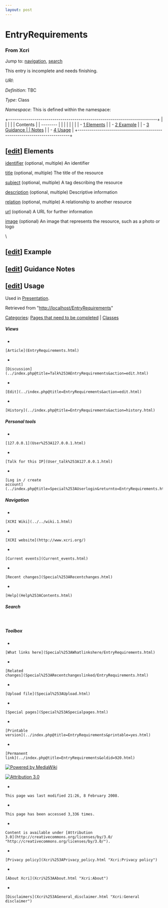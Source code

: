 ```yaml
---
layout: post
---
```








EntryRequirements 
=================













### From Xcri 







Jump to: [navigation](EntryRequirements.html#column-one),
[search](EntryRequirements.html#searchInput)





This entry is incomplete and needs finishing.



*URI*: 

*Definition*: TBC

*Type*: Class

*Namespace*: This is defined within the namespace:


+--------------------------------------------------------------------------+
|                                                       |
|                                                                          |
| Contents                                                                 |
| --------                                                                 |
|                                                                          |
|                                                                    |
|                                                                          |
| -   [1 Elements](EntryRequirements.html#Elements)    |
| -   [2 Example](EntryRequirements.html#Example)      |
| -   [3 Guidance     |
|     Notes](EntryRequirements.html#Guidance_Notes)                 |
| -   [4 Usage](EntryRequirements.html#Usage)          |
+--------------------------------------------------------------------------+


\[[edit](../index.php@title=EntryRequirements&action=edit&section=1.html "Edit section: Elements")\] Elements
-------------------------------------------------------------------------------------------------------------------------------------------------------------------------------

[identifier](Identifier.html "Identifier") (optional, multiple) An
identifier

[title](Title.html "Title") (optional, multiple) The title of the
resource

[subject](Subject.html "Subject") (optional, multiple) A tag describing
the resource

[description](Description.html "Description") (optional, multiple)
Descriptive information

[relation](Relation.html "Relation") (optional, multiple) A relationship
to another resource

[url](Url.html "Url") (optional) A URL for further information

[image](Image.html "Image") (optional) An image that represents the
resource, such as a photo or logo

\


\[[edit](../index.php@title=EntryRequirements&action=edit&section=2.html "Edit section: Example")\] Example
-----------------------------------------------------------------------------------------------------------------------------------------------------------------------------


\[[edit](../index.php@title=EntryRequirements&action=edit&section=3.html "Edit section: Guidance Notes")\] Guidance Notes
-------------------------------------------------------------------------------------------------------------------------------------------------------------------------------------------


\[[edit](../index.php@title=EntryRequirements&action=edit&section=4.html "Edit section: Usage")\] Usage
-------------------------------------------------------------------------------------------------------------------------------------------------------------------------

Used in [Presentation](Presentation.html "Presentation").



Retrieved from
"[http://localhost/EntryRequirements](EntryRequirements.html)"





[Categories](Special%253ACategories.html "Special:Categories"): [Pages that need to be
completed](Category%253APages_that_need_to_be_completed.html "Category:Pages that need to be completed")
| [Classes](Category%253AClasses.html "Category:Classes")

















##### Views



-   

    

    [Article](EntryRequirements.html)
-   

    

    [Discussion](../index.php@title=Talk%253AEntryRequirements&action=edit.html)
-   

    

    [Edit](../index.php@title=EntryRequirements&action=edit.html)
-   

    

    [History](../index.php@title=EntryRequirements&action=history.html)







##### Personal tools



-   

    

    [127.0.0.1](User%253A127.0.0.1.html)
-   

    

    [Talk for this IP](User_talk%253A127.0.0.1.html)
-   

    

    [Log in / create
    account](../index.php@title=Special%253AUserlogin&returnto=EntryRequirements.html)











[](../../wiki.1.html "XCRI Wiki")





##### Navigation



-   

    

    [XCRI Wiki](../../wiki.1.html)
-   

    

    [XCRI website](http://www.xcri.org/)
-   

    

    [Current events](Current_events.html)
-   

    

    [Recent changes](Special%253ARecentchanges.html)
-   

    

    [Help](Help%253AContents.html)







##### Search





 









##### Toolbox



-   

    

    [What links here](Special%253AWhatlinkshere/EntryRequirements.html)
-   

    

    [Related
    changes](Special%253ARecentchangeslinked/EntryRequirements.html)
-   

    

    [Upload file](Special%253AUpload.html)
-   

    

    [Special pages](Special%253ASpecialpages.html)
-   

    

    [Printable
    version](../index.php@title=EntryRequirements&printable=yes.html)
-   

    

    [Permanent
    link](../index.php@title=EntryRequirements&oldid=920.html)















[![Powered by
MediaWiki](../skins/common/images/poweredby_mediawiki_88x31.png)](http://www.mediawiki.org/)





[![Attribution 3.0
](http://i.creativecommons.org/l/by/3.0/88x31.png)](http://creativecommons.org/licenses/by/3.0/)



-   

    

    This page was last modified 21:26, 8 February 2008.
-   

    

    This page has been accessed 3,336 times.
-   

    

    Content is available under [Attribution
    3.0](http://creativecommons.org/licenses/by/3.0/ "http://creativecommons.org/licenses/by/3.0/").
-   

    

    [Privacy policy](Xcri%253APrivacy_policy.html "Xcri:Privacy policy")
-   

    

    [About Xcri](Xcri%253AAbout.html "Xcri:About")
-   

    

    [Disclaimers](Xcri%253AGeneral_disclaimer.html "Xcri:General disclaimer")




